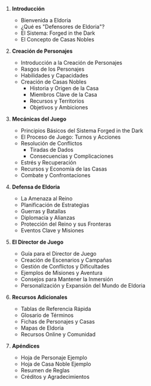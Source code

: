 
1. **Introducción**
   - Bienvenida a Eldoria
   - ¿Qué es "Defensores de Eldoria"?
   - El Sistema: Forged in the Dark
   - El Concepto de Casas Nobles

2. **Creación de Personajes**
   - Introducción a la Creación de Personajes
   - Rasgos de los Personajes
   - Habilidades y Capacidades
   - Creación de Casas Nobles
     - Historia y Origen de la Casa
     - Miembros Clave de la Casa
     - Recursos y Territorios
     - Objetivos y Ambiciones

3. **Mecánicas del Juego**
   - Principios Básicos del Sistema Forged in the Dark
   - El Proceso de Juego: Turnos y Acciones
   - Resolución de Conflictos
     - Tiradas de Dados
     - Consecuencias y Complicaciones
   - Estrés y Recuperación
   - Recursos y Economía de las Casas
   - Combate y Confrontaciones

4. **Defensa de Eldoria**
   - La Amenaza al Reino
   - Planificación de Estrategias
   - Guerras y Batallas
   - Diplomacia y Alianzas
   - Protección del Reino y sus Fronteras
   - Eventos Clave y Misiones

5. **El Director de Juego**
   - Guía para el Director de Juego
   - Creación de Escenarios y Campañas
   - Gestión de Conflictos y Dificultades
   - Ejemplos de Misiones y Aventura
   - Consejos para Mantener la Inmersión
   - Personalización y Expansión del Mundo de Eldoria

6. **Recursos Adicionales**
   - Tablas de Referencia Rápida
   - Glosario de Términos
   - Fichas de Personajes y Casas
   - Mapas de Eldoria
   - Recursos Online y Comunidad

7. **Apéndices**
   - Hoja de Personaje Ejemplo
   - Hoja de Casa Noble Ejemplo
   - Resumen de Reglas
   - Créditos y Agradecimientos

